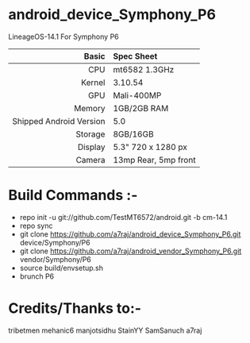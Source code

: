 # android_device_Symphony_P6

LineageOS-14.1 For Symphony P6

Basic   | Spec Sheet
-------:|:-------------------------
CPU     | mt6582 1.3GHz 
Kernel  | 3.10.54
GPU     | Mali-400MP
Memory  | 1GB/2GB RAM
Shipped Android Version | 5.0
Storage | 8GB/16GB
Display | 5.3" 720 x 1280 px
Camera  | 13mp Rear, 5mp front




# Build Commands :-

  * repo init -u git://github.com/TestMT6572/android.git -b cm-14.1
  * repo sync
  * git clone https://github.com/a7raj/android_device_Symphony_P6.git device/Symphony/P6
  * git clone https://github.com/a7raj/android_vendor_Symphony_P6.git vendor/Symphony/P6
  * source build/envsetup.sh
  * brunch P6


# Credits/Thanks to:-

tribetmen
mehanic6
manjotsidhu
StainYY
SamSanuch
a7raj
